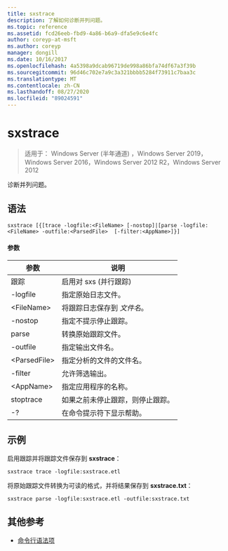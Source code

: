 ```yaml
---
title: sxstrace
description: 了解如何诊断并列问题。
ms.topic: reference
ms.assetid: fcd26eeb-fbd9-4a86-b6a9-dfa5e9c6e4fc
author: coreyp-at-msft
ms.author: coreyp
manager: dongill
ms.date: 10/16/2017
ms.openlocfilehash: 4a5398a9dcab96719de998a86bfa74df67a3f39b
ms.sourcegitcommit: 96d46c702e7a9c3a321bbbb5284f73911c7baa3c
ms.translationtype: MT
ms.contentlocale: zh-CN
ms.lasthandoff: 08/27/2020
ms.locfileid: "89024591"
---
```

# <a name="sxstrace"></a>sxstrace

> 适用于： Windows Server (半年通道) ，Windows Server 2019，Windows Server 2016，Windows Server 2012 R2，Windows Server 2012

诊断并列问题。

## <a name="syntax"></a>语法
```
sxstrace [{[trace -logfile:<FileName> [-nostop]|[parse -logfile:<FileName> -outfile:<ParsedFile>  [-filter:<AppName>]}]
```

#### <a name="parameters"></a>参数
|参数|说明|
|-------|--------|
|跟踪|启用对 sxs (并行跟踪) |
|-logfile|指定原始日志文件。|
|\<FileName>|将跟踪日志保存到 *文件名*。|
|-nostop|指定不提示停止跟踪。|
|parse|转换原始跟踪文件。|
|-outfile|指定输出文件名。|
|\<ParsedFile>|指定分析的文件的文件名。|
|-filter|允许筛选输出。|
|\<AppName>|指定应用程序的名称。|
|stoptrace|如果之前未停止跟踪，则停止跟踪。|
|-?|在命令提示符下显示帮助。|

## <a name="examples"></a>示例
启用跟踪并将跟踪文件保存到 **sxstrace**：
```
sxstrace trace -logfile:sxstrace.etl
```
将原始跟踪文件转换为可读的格式，并将结果保存到 **sxstrace.txt**：
```
sxstrace parse -logfile:sxstrace.etl -outfile:sxstrace.txt
```

## <a name="additional-references"></a>其他参考
- [命令行语法项](command-line-syntax-key.md)


